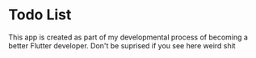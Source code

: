 # Todo List
 This app is created as part of my developmental process of becoming a better Flutter developer. Don't be suprised if you see here weird shit
